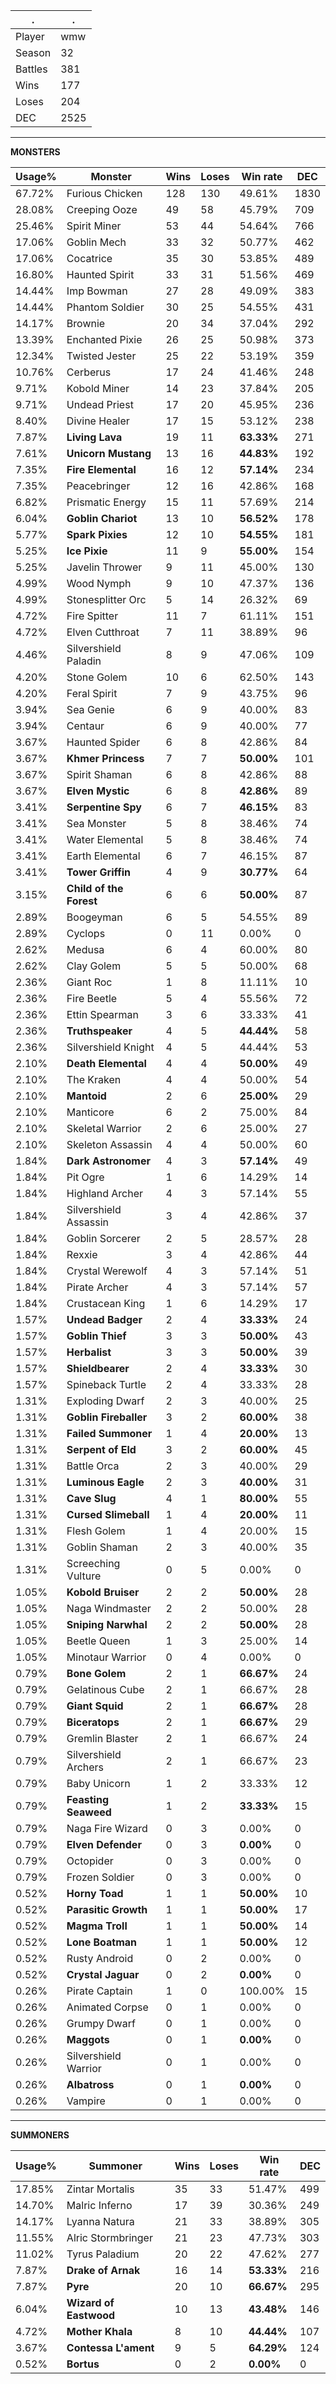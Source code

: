.|.
|-|-
Player|wmw
Season|32
Battles|381
Wins|177
Loses|204
DEC|2525

---
**MONSTERS**

Usage%|Monster|Wins|Loses|Win rate|DEC|
-|-|-|-|-|-|
67.72%|Furious Chicken|128|130|49.61%|1830|
28.08%|Creeping Ooze|49|58|45.79%|709|
25.46%|Spirit Miner|53|44|54.64%|766|
17.06%|Goblin Mech|33|32|50.77%|462|
17.06%|Cocatrice|35|30|53.85%|489|
16.80%|Haunted Spirit|33|31|51.56%|469|
14.44%|Imp Bowman|27|28|49.09%|383|
14.44%|Phantom Soldier|30|25|54.55%|431|
14.17%|Brownie|20|34|37.04%|292|
13.39%|Enchanted Pixie|26|25|50.98%|373|
12.34%|Twisted Jester|25|22|53.19%|359|
10.76%|Cerberus|17|24|41.46%|248|
9.71%|Kobold Miner|14|23|37.84%|205|
9.71%|Undead Priest|17|20|45.95%|236|
8.40%|Divine Healer|17|15|53.12%|238|
7.87%|**Living Lava**|19|11|**63.33%**|271|
7.61%|**Unicorn Mustang**|13|16|**44.83%**|192|
7.35%|**Fire Elemental**|16|12|**57.14%**|234|
7.35%|Peacebringer|12|16|42.86%|168|
6.82%|Prismatic Energy|15|11|57.69%|214|
6.04%|**Goblin Chariot**|13|10|**56.52%**|178|
5.77%|**Spark Pixies**|12|10|**54.55%**|181|
5.25%|**Ice Pixie**|11|9|**55.00%**|154|
5.25%|Javelin Thrower|9|11|45.00%|130|
4.99%|Wood Nymph|9|10|47.37%|136|
4.99%|Stonesplitter Orc|5|14|26.32%|69|
4.72%|Fire Spitter|11|7|61.11%|151|
4.72%|Elven Cutthroat|7|11|38.89%|96|
4.46%|Silvershield Paladin|8|9|47.06%|109|
4.20%|Stone Golem|10|6|62.50%|143|
4.20%|Feral Spirit|7|9|43.75%|96|
3.94%|Sea Genie|6|9|40.00%|83|
3.94%|Centaur|6|9|40.00%|77|
3.67%|Haunted Spider|6|8|42.86%|84|
3.67%|**Khmer Princess**|7|7|**50.00%**|101|
3.67%|Spirit Shaman|6|8|42.86%|88|
3.67%|**Elven Mystic**|6|8|**42.86%**|89|
3.41%|**Serpentine Spy**|6|7|**46.15%**|83|
3.41%|Sea Monster|5|8|38.46%|74|
3.41%|Water Elemental|5|8|38.46%|74|
3.41%|Earth Elemental|6|7|46.15%|87|
3.41%|**Tower Griffin**|4|9|**30.77%**|64|
3.15%|**Child of the Forest**|6|6|**50.00%**|87|
2.89%|Boogeyman|6|5|54.55%|89|
2.89%|Cyclops|0|11|0.00%|0|
2.62%|Medusa|6|4|60.00%|80|
2.62%|Clay Golem|5|5|50.00%|68|
2.36%|Giant Roc|1|8|11.11%|10|
2.36%|Fire Beetle|5|4|55.56%|72|
2.36%|Ettin Spearman|3|6|33.33%|41|
2.36%|**Truthspeaker**|4|5|**44.44%**|58|
2.36%|Silvershield Knight|4|5|44.44%|53|
2.10%|**Death Elemental**|4|4|**50.00%**|49|
2.10%|The Kraken|4|4|50.00%|54|
2.10%|**Mantoid**|2|6|**25.00%**|29|
2.10%|Manticore|6|2|75.00%|84|
2.10%|Skeletal Warrior|2|6|25.00%|27|
2.10%|Skeleton Assassin|4|4|50.00%|60|
1.84%|**Dark Astronomer**|4|3|**57.14%**|49|
1.84%|Pit Ogre|1|6|14.29%|14|
1.84%|Highland Archer|4|3|57.14%|55|
1.84%|Silvershield Assassin|3|4|42.86%|37|
1.84%|Goblin Sorcerer|2|5|28.57%|28|
1.84%|Rexxie|3|4|42.86%|44|
1.84%|Crystal Werewolf|4|3|57.14%|51|
1.84%|Pirate Archer|4|3|57.14%|57|
1.84%|Crustacean King|1|6|14.29%|17|
1.57%|**Undead Badger**|2|4|**33.33%**|24|
1.57%|**Goblin Thief**|3|3|**50.00%**|43|
1.57%|**Herbalist**|3|3|**50.00%**|39|
1.57%|**Shieldbearer**|2|4|**33.33%**|30|
1.57%|Spineback Turtle|2|4|33.33%|28|
1.31%|Exploding Dwarf|2|3|40.00%|25|
1.31%|**Goblin Fireballer**|3|2|**60.00%**|38|
1.31%|**Failed Summoner**|1|4|**20.00%**|13|
1.31%|**Serpent of Eld**|3|2|**60.00%**|45|
1.31%|Battle Orca|2|3|40.00%|29|
1.31%|**Luminous Eagle**|2|3|**40.00%**|31|
1.31%|**Cave Slug**|4|1|**80.00%**|55|
1.31%|**Cursed Slimeball**|1|4|**20.00%**|11|
1.31%|Flesh Golem|1|4|20.00%|15|
1.31%|Goblin Shaman|2|3|40.00%|35|
1.31%|Screeching Vulture|0|5|0.00%|0|
1.05%|**Kobold Bruiser**|2|2|**50.00%**|28|
1.05%|Naga Windmaster|2|2|50.00%|28|
1.05%|**Sniping Narwhal**|2|2|**50.00%**|28|
1.05%|Beetle Queen|1|3|25.00%|14|
1.05%|Minotaur Warrior|0|4|0.00%|0|
0.79%|**Bone Golem**|2|1|**66.67%**|24|
0.79%|Gelatinous Cube|2|1|66.67%|28|
0.79%|**Giant Squid**|2|1|**66.67%**|28|
0.79%|**Biceratops**|2|1|**66.67%**|29|
0.79%|Gremlin Blaster|2|1|66.67%|24|
0.79%|Silvershield Archers|2|1|66.67%|23|
0.79%|Baby Unicorn|1|2|33.33%|12|
0.79%|**Feasting Seaweed**|1|2|**33.33%**|15|
0.79%|Naga Fire Wizard|0|3|0.00%|0|
0.79%|**Elven Defender**|0|3|**0.00%**|0|
0.79%|Octopider|0|3|0.00%|0|
0.79%|Frozen Soldier|0|3|0.00%|0|
0.52%|**Horny Toad**|1|1|**50.00%**|10|
0.52%|**Parasitic Growth**|1|1|**50.00%**|17|
0.52%|**Magma Troll**|1|1|**50.00%**|14|
0.52%|**Lone Boatman**|1|1|**50.00%**|12|
0.52%|Rusty Android|0|2|0.00%|0|
0.52%|**Crystal Jaguar**|0|2|**0.00%**|0|
0.26%|Pirate Captain|1|0|100.00%|15|
0.26%|Animated Corpse|0|1|0.00%|0|
0.26%|Grumpy Dwarf|0|1|0.00%|0|
0.26%|**Maggots**|0|1|**0.00%**|0|
0.26%|Silvershield Warrior|0|1|0.00%|0|
0.26%|**Albatross**|0|1|**0.00%**|0|
0.26%|Vampire|0|1|0.00%|0|

---
**SUMMONERS**

Usage%|Summoner|Wins|Loses|Win rate|DEC|
-|-|-|-|-|-|
17.85%|Zintar Mortalis|35|33|51.47%|499|
14.70%|Malric Inferno|17|39|30.36%|249|
14.17%|Lyanna Natura|21|33|38.89%|305|
11.55%|Alric Stormbringer|21|23|47.73%|303|
11.02%|Tyrus Paladium|20|22|47.62%|277|
7.87%|**Drake of Arnak**|16|14|**53.33%**|216|
7.87%|**Pyre**|20|10|**66.67%**|295|
6.04%|**Wizard of Eastwood**|10|13|**43.48%**|146|
4.72%|**Mother Khala**|8|10|**44.44%**|107|
3.67%|**Contessa L'ament**|9|5|**64.29%**|124|
0.52%|**Bortus**|0|2|**0.00%**|0|
